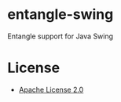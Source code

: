 entangle-swing
==============

Entangle support for Java Swing

# License

* [Apache License 2.0](http://www.apache.org/licenses/LICENSE-2.0.html)
